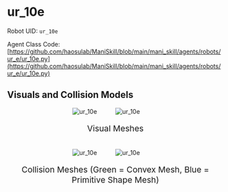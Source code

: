 <!-- THIS IS ALL GENERATED DOCUMENTATION via generate_robot_docs.py. DO NOT MODIFY THIS FILE -->

# ur_10e

Robot UID: `ur_10e`

Agent Class Code: [https://github.com/haosulab/ManiSkill/blob/main/mani_skill/agents/robots/ur_e/ur_10e.py](https://github.com/haosulab/ManiSkill/blob/main/mani_skill/agents/robots/ur_e/ur_10e.py)

## Visuals and Collision Models

<div>
    <div style="max-width: 100%; display: flex; justify-content: center;">
        <img src="/_static/robot_images/ur_10e/front_visual.png" style='min-width:min(50%, 100px);max-width:50%;height:auto' alt="ur_10e">
        <img src="/_static/robot_images/ur_10e/side_visual.png" style='min-width:min(50%, 100px);max-width:50%;height:auto' alt="ur_10e">
    </div>
    <p style="text-align: center; font-size: 1.2rem;">Visual Meshes</p>
    <br/>
    <div style="max-width: 100%; display: flex; justify-content: center;">
        <img src="/_static/robot_images/ur_10e/front_collision.png" style='min-width:min(50%, 100px);max-width:50%;height:auto' alt="ur_10e">
        <img src="/_static/robot_images/ur_10e/side_collision.png" style='min-width:min(50%, 100px);max-width:50%;height:auto' alt="ur_10e">
    </div>
    <p style="text-align: center; font-size: 1.2rem;">Collision Meshes (Green = Convex Mesh, Blue = Primitive Shape Mesh)</p>
</div>
